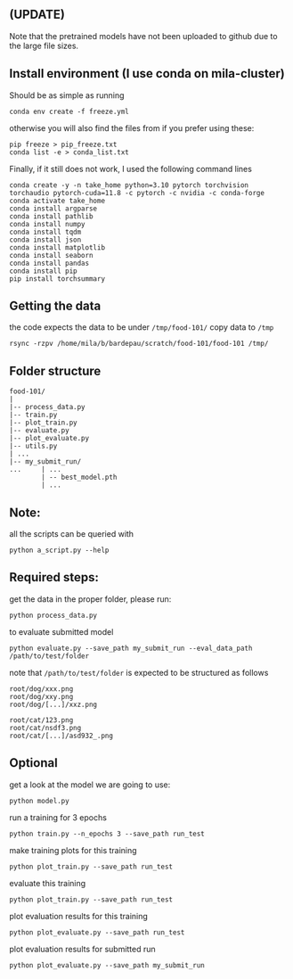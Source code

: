 ## (UPDATE) 
Note that the pretrained models have not been uploaded to github due to the large file sizes.

## Install environment (I use conda on mila-cluster)

Should be as simple as running 
```
conda env create -f freeze.yml
```
otherwise you will also find the files from if you prefer using these:
```
pip freeze > pip_freeze.txt
conda list -e > conda_list.txt
```

Finally, if it still does not work, I used the following command lines 
```
conda create -y -n take_home python=3.10 pytorch torchvision torchaudio pytorch-cuda=11.8 -c pytorch -c nvidia -c conda-forge
conda activate take_home 
conda install argparse
conda install pathlib 
conda install numpy
conda install tqdm
conda install json
conda install matplotlib
conda install seaborn
conda install pandas
conda install pip
pip install torchsummary
```


## Getting the data
the code expects the data to be under `/tmp/food-101/`
copy data to `/tmp`
```
rsync -rzpv /home/mila/b/bardepau/scratch/food-101/food-101 /tmp/
```

## Folder structure
```
food-101/
|
|-- process_data.py
|-- train.py
|-- plot_train.py
|-- evaluate.py
|-- plot_evaluate.py
|-- utils.py
| ... 
|-- my_submit_run/
...     | ...
        | -- best_model.pth 
        | ...
```

## Note:
all the scripts can be queried with
```
python a_script.py --help 
```

## Required steps:
get the data in the proper folder, please run: 
```
python process_data.py
```

to evaluate submitted model
```
python evaluate.py --save_path my_submit_run --eval_data_path /path/to/test/folder
```

note that  `/path/to/test/folder` is expected to be structured as follows
```
root/dog/xxx.png
root/dog/xxy.png
root/dog/[...]/xxz.png

root/cat/123.png
root/cat/nsdf3.png
root/cat/[...]/asd932_.png
```

## Optional
get a look at the model we are going to use:
```
python model.py
```

run a training for 3 epochs
```
python train.py --n_epochs 3 --save_path run_test
```
make training plots for this training
```
python plot_train.py --save_path run_test
```

evaluate this training
```
python plot_train.py --save_path run_test 
```
plot evaluation results for this training
```
python plot_evaluate.py --save_path run_test
```
plot evaluation results for submitted run
```
python plot_evaluate.py --save_path my_submit_run
```

